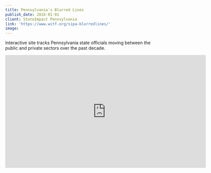 ```yaml
---
title: Pennsylvania's Blurred Lines
publish_date: 2016-01-01
client: StateImpact Pennsylvania
link: 'https://www.witf.org/sipa-blurredlines/'
image:
---
```


Interactive site tracks Pennsylvania state officials moving between the public and private sectors over the past decade.

<div class="cms-embed" data-cms-embed="PGlmcmFtZSBzcmM9Imh0dHBzOi8vcGxheWVyLnZpbWVvLmNvbS92aWRlby8xNTIzMjU0ODYiIHdpZHRoPSI2NDAiIGhlaWdodD0iMzYwIiBmcmFtZWJvcmRlcj0iMCIgYWxsb3dmdWxsc2NyZWVuPjwvaWZyYW1lPg=="><iframe src="https://player.vimeo.com/video/152325486" allowfullscreen="" width="640" height="360" frameborder="0"></iframe></div>

&nbsp;
